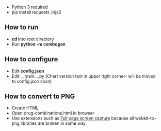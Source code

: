 * Python 3 required
* pip install requests jinja2

## How to run
* **cd** into root directory
* Run **python -m combogen**

## How to configure
* Edit **config.json**
* Edit \_\_main\_\_.py (Chart version text in upper right corner- will be moved to config.json soon)

## How to convert to PNG
* Create HTML
* Open drug-combinations.html in browser
* Use extensions such as [Full page screen capture](https://chrome.google.com/webstore/detail/full-page-screen-capture/fdpohaocaechififmbbbbbknoalclacl) because all webkit-to-png libraries are broken in some way.

